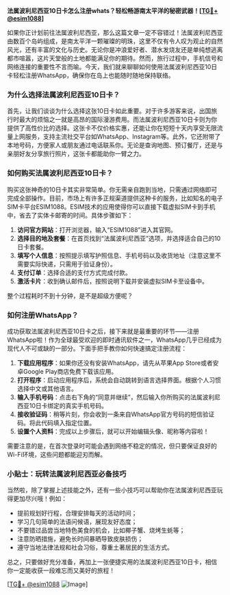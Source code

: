 **法属波利尼西亚10日卡怎么注册whats？轻松畅游南太平洋的秘密武器！[[TG💪+ @esim1088](https://t.me/s/esim1088)]**

如果你正计划前往法属波利尼西亚，那么这篇文章一定不容错过！法属波利尼西亚由数百个岛屿组成，是南太平洋一颗璀璨的明珠，这里不仅有令人叹为观止的自然风光，还有丰富的文化与历史。无论你是冲浪爱好者、潜水发烧友还是单纯想逃离都市喧嚣，这片天堂般的土地都能满足你的期待。然而，旅行过程中，手机信号和网络连接的重要性不言而喻。今天，我们就来聊聊如何使用法属波利尼西亚10日卡轻松注册WhatsApp，确保你在岛上也能随时随地保持联络。

### 为什么选择法属波利尼西亚10日卡？

首先，让我们谈谈为什么选择这张10日卡如此重要。对于许多游客来说，出国旅行时最大的烦恼之一就是高昂的国际漫游费用。而法属波利尼西亚10日卡则为你提供了高性价比的选择。这张卡不仅价格实惠，还能让你在短短十天内享受无限流量上网服务，支持主流社交平台如WhatsApp、Instagram等。此外，它还附带了本地号码，方便家人或朋友通过电话联系你。无论是查询地图、预订餐厅，还是与亲朋好友分享旅行照片，这张卡都能助你一臂之力。

### 如何购买法属波利尼西亚10日卡？

购买这张神奇的10日卡其实非常简单。你无需亲自跑到当地，只需通过网络即可完成全部操作。目前，市场上有许多正规渠道提供这种卡的服务，比如知名的电子SIM卡平台ESIM1088。ESIM技术的应用使得你可以直接下载虚拟SIM卡到手机中，省去了实体卡邮寄的时间。具体步骤如下：

1. **访问官方网站**：打开浏览器，输入“ESIM1088”进入其官网。
2. **选择目的地及套餐**：在首页找到“法属波利尼西亚”选项，并选择适合自己的10日卡套餐。
3. **填写个人信息**：按照提示填写护照信息、手机号码以及收货地址（注意这里不需要实际快递，只需用于验证身份）。
4. **支付订单**：选择合适的支付方式完成付款。
5. **激活卡片**：收到确认邮件后，按照说明下载并安装虚拟SIM卡至设备中。

整个过程耗时不到十分钟，是不是超级方便呢？

### 如何注册WhatsApp？

成功获取法属波利尼西亚10日卡之后，接下来就是最重要的环节——注册WhatsApp啦！作为全球最受欢迎的即时通讯软件之一，WhatsApp几乎已经成为现代人不可或缺的一部分。下面手把手教你如何快速搞定注册流程：

1. **下载应用程序**：如果你还没有安装WhatsApp，请先从苹果App Store或者安卓Google Play商店免费下载该应用。
2. **打开程序**：启动应用程序后，系统会自动跳转到语言选择界面。根据个人习惯选择中文或其他语言。
3. **输入手机号码**：点击右下角的“同意并继续”，然后输入你所购买的法属波利尼西亚10日卡绑定的真实手机号码。
4. **接收验证码**：稍等片刻，你会收到一条来自WhatsApp官方号码的短信验证码。将此代码填入指定位置。
5. **设置个人资料**：完成以上步骤后，就可以开始编辑头像、昵称等内容啦！

需要注意的是，在首次登录时可能会遇到网络不稳定的情况，但只要保证良好的Wi-Fi环境，这些问题都能迎刃而解。

### 小贴士：玩转法属波利尼西亚必备技巧

当然啦，除了掌握上述技能之外，还有一些小技巧可以帮助你在法属波利尼西亚玩得更加尽兴哦！例如：

- 提前规划好行程，合理安排每天的活动时间；
- 学习几句简单的法语问候语，展现友好态度；
- 不要错过品尝当地特色美食的机会，比如椰子蟹、烧烤生蚝等；
- 注意防晒措施，避免长时间暴晒导致皮肤损伤；
- 遵守当地法律法规和社会习俗，尊重土著居民的生活方式。

总之，只要做好充分准备，再加上一张便捷实用的法属波利尼西亚10日卡，相信你一定能收获一段难忘而又美好的旅程！

[[TG💪+ @esim1088](https://t.me/s/esim1088) ![Image](https://i.postimg.cc/4NQfJmqS/Snipaste-2025-05-13-00-14-12.png)]